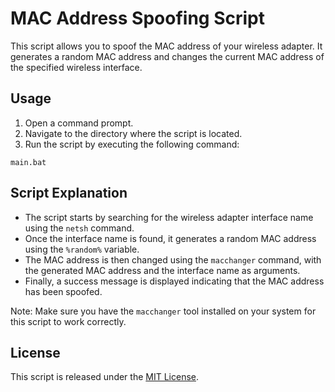 # MAC Address Spoofing Script

This script allows you to spoof the MAC address of your wireless adapter. It generates a random MAC address and changes the current MAC address of the specified wireless interface.

## Usage

1. Open a command prompt.
2. Navigate to the directory where the script is located.
3. Run the script by executing the following command:

```shell
main.bat
```

## Script Explanation

- The script starts by searching for the wireless adapter interface name using the `netsh` command.
- Once the interface name is found, it generates a random MAC address using the `%random%` variable.
- The MAC address is then changed using the `macchanger` command, with the generated MAC address and the interface name as arguments.
- Finally, a success message is displayed indicating that the MAC address has been spoofed.

Note: Make sure you have the `macchanger` tool installed on your system for this script to work correctly.

## License

This script is released under the [MIT License](https://opensource.org/licenses/MIT).

